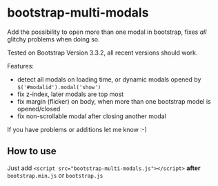 # bootstrap-multi-modals
Add the possibility to open more than one modal in bootstrap, fixes *all* glitchy problems when doing so.

Tested on Bootstrap Version 3.3.2, all recent versions should work.

Features:
 - detect all modals on loading time, or dynamic modals opened by `$('#modalid').modal('show')`
 - fix z-index, later modals are top most
 - fix margin (flicker) on body, when more than one bootstrap model is opened/closed
 - fix non-scrollable modal after closing another modal

If you have problems or additions let me know :-)

## How to use
Just add `<script src="bootstrap-multi-modals.js"></script>` **after** `bootstrap.min.js` or `bootstrap.js`
